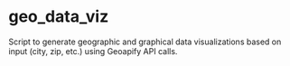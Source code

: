 # geo_data_viz
Script to generate geographic and graphical data visualizations based on input (city, zip, etc.) using Geoapify API calls. 
